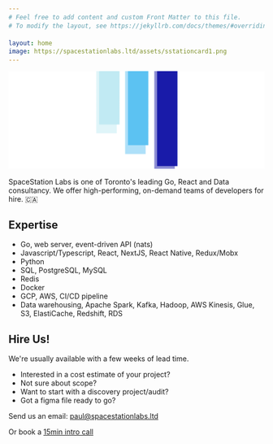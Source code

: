 ```yaml
---
# Feel free to add content and custom Front Matter to this file.
# To modify the layout, see https://jekyllrb.com/docs/themes/#overriding-theme-defaults

layout: home
image: https://spacestationlabs.ltd/assets/sstationcard1.png
---
```


![](/assets/cover.png)

SpaceStation Labs is one of Toronto's leading Go, React and Data consultancy.
We offer high-performing, on-demand teams of developers for hire. 🇨🇦

## Expertise

- Go, web server, event-driven API (nats)
- Javascript/Typescript, React, NextJS, React Native, Redux/Mobx
- Python
- SQL, PostgreSQL, MySQL
- Redis
- Docker
- GCP, AWS, CI/CD pipeline
- Data warehousing, Apache Spark, Kafka, Hadoop, AWS Kinesis, Glue, S3, ElastiCache, Redshift, RDS

## Hire Us!

We're usually available with a few weeks of lead time.

- Interested in a cost estimate of your project? 
- Not sure about scope?
- Want to start with a discovery project/audit?
- Got a figma file ready to go?

Send us an email: paul@spacestationlabs.ltd

Or book a [15min intro call](https://cal.com/spacestation)
